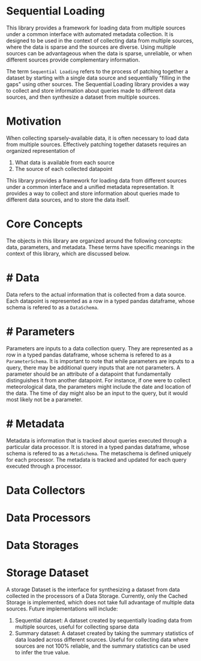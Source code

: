 # Sequential Loading

This library provides a framework for loading data from multiple sources under a common interface with automated metadata collection. It is designed to be used in the context of collecting data from multiple sources, where the data is sparse and the sources are diverse. Using multiple sources can be advantageous when the data is sparse, unreliable, or when different sources provide complementary information.

The term `Sequential Loading` refers to the process of patching together a dataset by starting with a single data source and sequentially "filling in the gaps" using other sources. The Sequential Loading library provides a way to collect and store information about queries made to different data sources, and then synthesize a dataset from multiple sources.

# Motivation
When collecting sparsely-available data, it is often necessary to load data from multiple sources. Effectively patching together datasets requires an organized representation of 

1. What data is available from each source
2. The source of each collected datapoint

This library provides a framework for loading data from different sources under a common interface and a unified metadata representation. It provides a way to collect and store information about queries made to different data sources, and to store the data itself.

# Core Concepts

The objects in this library are organized around the following concepts: data, parameters, and metadata. These terms have specific meanings in the context of this library, which are discussed below.

# # Data

Data refers to the actual information that is collected from a data source. Each datapoint is represented as a row in a typed pandas dataframe, whose schema is refered to as a `DataSchema`.

# # Parameters

Parameters are inputs to a data collection query. They are represented as a row in a typed pandas dataframe, whose schema is refered to as a `ParameterSchema`. It is important to note that while parameters are inputs to a query, there may be additional query inputs that are not parameters. A parameter should be an attribute of a datapoint that fundamentally distinguishes it from another datapoint. For instance, if one were to collect meteorological data, the parameters might include the date and location of the data. The time of day might also be an input to the query, but it would most likely not be a parameter.

# # Metadata

Metadata is information that is tracked about queries executed through a particular data processor. It is stored in a typed pandas dataframe, whose schema is refered to as a `MetaSchema`. The metaschema is defined uniquely for each processor. The metadata is tracked and updated for each query executed through a processor. 

# Data Collectors

# Data Processors

# Data Storages

# Storage Dataset

A storage Dataset is the interface for synthesizing a dataset from data collected in the processors of a Data Storage. Currently, only the Cached Storage is implemented, which does not take full advantage of multiple data sources. Future implementations will include:

1. Sequential dataset: A dataset created by sequentially loading data from multiple sources, useful for collecting sparse data
2. Summary dataset: A dataset created by taking the summary statistics of data loaded across different sources. Useful for collecting data where sources are not 100% reliable, and the summary statistics can be used to infer the true value.